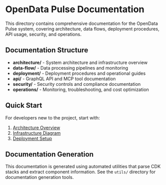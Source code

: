 # OpenData Pulse Documentation

This directory contains comprehensive documentation for the OpenData Pulse system, covering architecture, data flows, deployment procedures, API usage, security, and operations.

## Documentation Structure

- **architecture/** - System architecture and infrastructure overview
- **data-flow/** - Data processing pipelines and monitoring
- **deployment/** - Deployment procedures and operational guides
- **api/** - GraphQL API and MCP tool documentation
- **security/** - Security controls and compliance documentation
- **operations/** - Monitoring, troubleshooting, and cost optimization

## Quick Start

For developers new to the project, start with:
1. [Architecture Overview](architecture/overview.md)
2. [Infrastructure Diagram](architecture/infrastructure-diagram.md)
3. [Deployment Setup](deployment/environment-setup.md)

## Documentation Generation

This documentation is generated using automated utilities that parse CDK stacks and extract component information. See the `utils/` directory for documentation generation tools.